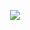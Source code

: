 <p align="center">
  <img src="https://github.com/Macc0de/Learning_of_C/assets/138070020/35f71feb-74e7-4049-9b0d-3d226f76cb4f">
</p>

